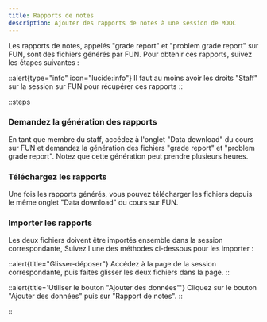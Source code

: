 ```yaml
---
title: Rapports de notes
description: Ajouter des rapports de notes à une session de MOOC
---
```


Les rapports de notes, appelés "grade report" et "problem grade report" sur FUN, sont des fichiers générés par FUN. Pour obtenir ces rapports, suivez les étapes suivantes :

::alert{type="info" icon="lucide:info"}
Il faut au moins avoir les droits "Staff" sur la session sur FUN pour récupérer ces rapports
::

::steps
### Demandez la génération des rapports
En tant que membre du staff, accédez à l'onglet "Data download" du cours sur FUN et demandez la génération des fichiers "grade report" et "problem grade report". Notez que cette génération peut prendre plusieurs heures.

### Téléchargez les rapports
Une fois les rapports générés, vous pouvez télécharger les fichiers depuis le même onglet "Data download" du cours sur FUN.

### Importer les rapports
Les deux fichiers doivent être importés ensemble dans la session correspondante, Suivez l'une des méthodes ci-dessous pour les importer :

::alert{title="Glisser-déposer"}
Accédez à la page de la session correspondante, puis faites glisser les deux fichiers dans la page.
::

::alert{title='Utiliser le bouton "Ajouter des données"'}
Cliquez sur le bouton "Ajouter des données" puis sur "Rapport de notes".
::

::
